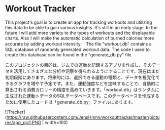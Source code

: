 # Workout Tracker

This project's goal is to create an app for tracking workouts and utilizing this data to be able to gain various insights. It's still in an early stage. In the future I will add more variety to the types of workouts and the displayable charts. Also I will make the automatic calculation of burned calories more accurate by adding workout intensity.　The file "workout.db" contains a SQL database of randomly generated workout data. The code I used to create this database can be found in the "generate_db.py" file.

このプロジェクトの目的は、ジムでの運動を記録するアプリを作成し、そのデータを活用してさまざまな分析や洞察を得られるようにすることです。現在はまだ初期段階にあります。将来的には、選択できる運動の種類と、データを視覚化できるグラフを増やす予定です。また、運動強度などを加味することで、自動的に算出される消費カロリーの精度を高めていきます。「workout.db」はランダムに生成された運動トデータのSQLデータベースです。このデータベースを作成するために使用したコードは「generate_db.py」ファイルにあります。

![Tracker](https://raw.githubusercontent.com/JensHmnn/workouttracker/master/pictures/app_pic1.PNG | width=100)
